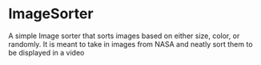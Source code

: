 # ImageSorter
A simple Image sorter that sorts images based on either size, color, or randomly. It is meant to take in images from NASA and neatly sort them to be displayed in a video
